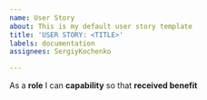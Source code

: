 ```yaml
---
name: User Story
about: This is my default user story template
title: 'USER STORY: <TITLE>'
labels: documentation
assignees: SergiyKochenko

---
```


As a **role** I can **capability** so that **received benefit**
